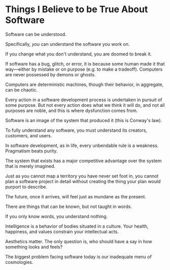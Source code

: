 # Things I Believe to be True About Software

Software can be understood.

Specifically, _you_ can understand the software you work on.

If you change what you don't understand, you are doomed to break it.

If software has a bug, glitch, or error, it is because some human made it that way—either by mistake or on purpose (e.g. to make a tradeoff). Computers are never possessed by demons or ghosts.

Computers are deterministic machines, though their behavior, in aggregate, can be chaotic.

Every action in a software development process is undertaken in pursuit of some purpose. But not every action does what we think it will do, and not all purposes are noble, and this is where dysfunction comes from.

Software is an image of the system that produced it (this is Conway's law).

To fully understand any software, you must understand its creators, customers, and users.

In software development, as in life, every unbendable rule is a weakness. Pragmatism beats purity.

The system that exists has a major competitive advantage over the system that is merely imagined.

Just as you cannot map a territory you have never set foot in, you cannot plan a software project in detail
without creating the thing your plan would purport to describe.

The future, once it arrives, will feel just as mundane as the present.

There are things that can be known, but not taught in words.

If you only know words, you understand nothing.

Intelligence is a behavior of bodies situated in a culture. Your health, happiness, and values constrain your intellectual acts.

Aesthetics matter. The only question is, who should have a say in how something looks and feels?

The biggest problem facing software today is our inadequate menu of cosmologies.